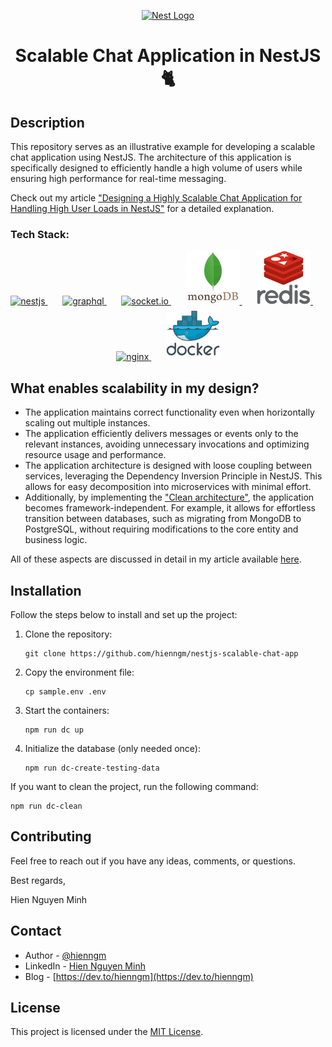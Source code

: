 <p align="center">
<a href="https://nestjs.com/" target="blank"><img src="https://nestjs.com/img/logo-small.svg" width="120" alt="Nest Logo" /></a>
</p>
<h1 align="center">Scalable Chat Application in NestJS 🐈</h1>

## Description

This repository serves as an illustrative example for developing a scalable chat application using NestJS. The architecture of this application is specifically designed to efficiently handle a high volume of users while ensuring high performance for real-time messaging.

Check out my article ["Designing a Highly Scalable Chat Application for Handling High User Loads in NestJS"](https://dev.to/hienngm/designing-a-highly-scalable-chat-application-for-handling-high-user-loads-in-nestjs-5big) for a detailed explanation.

### Tech Stack:

<p align="center">
  <a href="https://nestjs.com/" target="_blank" rel="noreferrer"> <img src="https://www.vectorlogo.zone/logos/nestjs/nestjs-icon.svg" alt="nestjs" width="86" height="86"/> </a>
  &nbsp;&nbsp;&nbsp;&nbsp;&nbsp;
  <a href="https://graphql.org" target="_blank" rel="noreferrer">
    <img src="https://www.vectorlogo.zone/logos/graphql/graphql-icon.svg" alt="graphql" width="86" height="86" />
  </a>
  &nbsp;&nbsp;&nbsp;&nbsp;&nbsp;
  <a href="https://socket.io/" target="_blank" rel="noreferrer">
    <img src="https://www.vectorlogo.zone/logos/socketio/socketio-icon.svg" alt="socket.io" width="86" height="86" />
  </a>
  &nbsp;&nbsp;&nbsp;&nbsp;&nbsp;
  <a href="https://www.mongodb.com/" target="_blank" rel="noreferrer">
    <img src="https://raw.githubusercontent.com/devicons/devicon/master/icons/mongodb/mongodb-original-wordmark.svg" alt="mongodb" width="86" height="86" />
  </a>
  &nbsp;&nbsp;&nbsp;&nbsp;&nbsp;
  <a href="https://redis.io" target="_blank" rel="noreferrer">
    <img src="https://raw.githubusercontent.com/devicons/devicon/master/icons/redis/redis-original-wordmark.svg" alt="redis" width="86" height="86" />
  </a>
  &nbsp;&nbsp;&nbsp;&nbsp;&nbsp;
  <a href="https://www.nginx.com/" target="_blank" rel="noreferrer">
    <img src="https://www.vectorlogo.zone/logos/nginx/nginx-icon.svg" alt="nginx" width="86" height="86" />
  </a>
  &nbsp;&nbsp;&nbsp;&nbsp;&nbsp;
  <a href="https://www.docker.com/" target="_blank" rel="noreferrer">
    <img src="https://raw.githubusercontent.com/devicons/devicon/master/icons/docker/docker-original-wordmark.svg" alt="docker" width="86" height="86" />
  </a>
</p>


## What enables scalability in my design?

- The application maintains correct functionality even when horizontally scaling out multiple instances.
- The application efficiently delivers messages or events only to the relevant instances, avoiding unnecessary invocations and optimizing resource usage and performance.
- The application architecture is designed with loose coupling between services, leveraging the Dependency Inversion Principle in NestJS. This allows for easy decomposition into microservices with minimal effort.
- Additionally, by implementing the ["Clean architecture"](https://blog.cleancoder.com/uncle-bob/2012/08/13/the-clean-architecture.html), the application becomes framework-independent. For example, it allows for effortless transition between databases, such as migrating from MongoDB to PostgreSQL, without requiring modifications to the core entity and business logic.

All of these aspects are discussed in detail in my article available [here](https://dev.to/hienngm/designing-a-highly-scalable-chat-application-for-handling-high-user-loads-in-nestjs-5big).

## Installation

Follow the steps below to install and set up the project:

1. Clone the repository:

   ```
   git clone https://github.com/hienngm/nestjs-scalable-chat-app
   ```

2. Copy the environment file:

   ```
   cp sample.env .env
   ```

3. Start the containers:

   ```
   npm run dc up
   ```

4. Initialize the database (only needed once):
   ```
   npm run dc-create-testing-data
   ```

If you want to clean the project, run the following command:

```
npm run dc-clean
```

## Contributing

Feel free to reach out if you have any ideas, comments, or questions.

Best regards,

Hien Nguyen Minh

## Contact

- Author - [@hienngm](https://github.com/hienngm)
- LinkedIn - [Hien Nguyen Minh](https://www.linkedin.com/in/hienngm/)
- Blog - [https://dev.to/hienngm](https://dev.to/hienngm)

## License

This project is licensed under the [MIT License](https://en.wikipedia.org/wiki/MIT_License).
